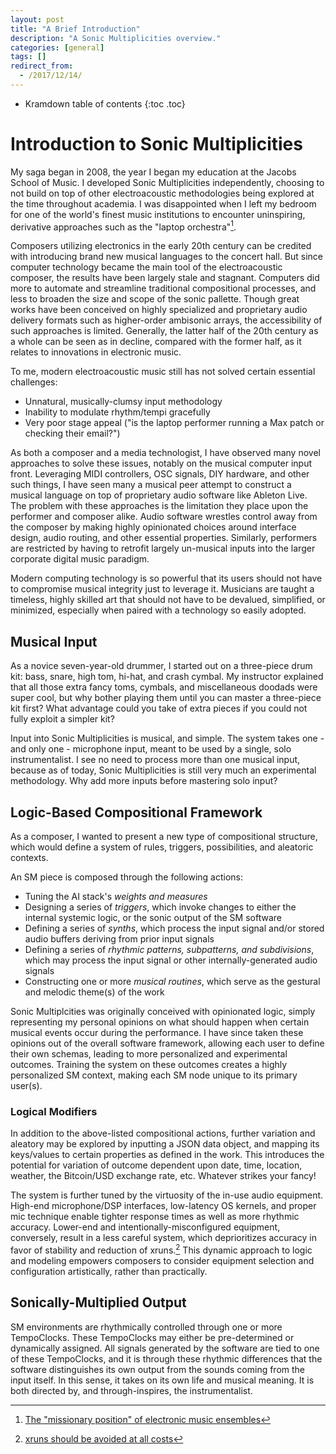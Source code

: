 ```yaml
---
layout: post
title: "A Brief Introduction"
description: "A Sonic Multiplicities overview."
categories: [general]
tags: []
redirect_from:
  - /2017/12/14/
---
```


* Kramdown table of contents
{:toc .toc}

# Introduction to Sonic Multiplicities

My saga began in 2008, the year I began my education at the Jacobs School of Music. I developed Sonic Multiplicities independently, choosing to not build on top of other electroacoustic methodologies being explored at the time throughout academia. I was disappointed when I left my bedroom for one of the world's finest music institutions to encounter uninspiring, derivative approaches such as the "laptop orchestra"[^1].

Composers utilizing electronics in the early 20th century can be credited with introducing brand new musical languages to the concert hall. But since computer technology became the main tool of the electroacoustic composer, the results have been largely stale and stagnant. Computers did more to automate and streamline traditional compositional processes, and less to broaden the size and scope of the sonic pallette. Though great works have been conceived on highly specialized and proprietary audio delivery formats such as higher-order ambisonic arrays, the accessibility of such approaches is limited. Generally, the latter half of the 20th century as a whole can be seen as in decline, compared with the former half, as it relates to innovations in electronic music.

To me, modern electroacoustic music still has not solved certain essential challenges:
* Unnatural, musically-clumsy input methodology
* Inability to modulate rhythm/tempi gracefully
* Very poor stage appeal ("is the laptop performer running a Max patch or checking their email?")

As both a composer and a media technologist, I have observed many novel approaches to solve these issues, notably on the musical computer input front. Leveraging MIDI controllers, OSC signals, DIY hardware, and other such things, I have seen many a musical peer attempt to construct a musical language on top of proprietary audio software like Ableton Live. The problem with these approaches is the limitation they place upon the performer and composer alike. Audio software wrestles control away from the composer by making highly opinionated choices around interface design, audio routing, and other essential properties. Similarly, performers are restricted by having to retrofit largely un-musical inputs into the larger corporate digital music paradigm.

Modern computing technology is so powerful that its users should not have to compromise musical integrity just to leverage it. Musicians are taught a timeless, highly skilled art that should not have to be devalued, simplified, or minimized, especially when paired with a technology so easily adopted.

## Musical Input

As a novice seven-year-old drummer, I started out on a three-piece drum kit: bass, snare, high tom, hi-hat, and crash cymbal. My instructor explained that all those extra fancy toms, cymbals, and miscellaneous doodads were super cool, but why bother playing them until you can master a three-piece kit first? What advantage could you take of extra pieces if you could not fully exploit a simpler kit?

Input into Sonic Multiplicities is musical, and simple. The system takes one - and only one - microphone input, meant to be used by a single, solo instrumentalist. I see no need to process more than one musical input, because as of today, Sonic Multiplicities is still very much an experimental methodology. Why add more inputs before mastering solo input?

## Logic-Based Compositional Framework

As a composer, I wanted to present a new type of compositional structure, which would define a system of rules, triggers, possibilities, and aleatoric contexts.

An SM piece is composed through the following actions:
* Tuning the AI stack's _weights and measures_
* Designing a series of _triggers_, which invoke changes to either the internal systemic logic, or the sonic output of the SM software
* Defining a series of _synths_, which process the input signal and/or stored audio buffers deriving from prior input signals
* Defining a series of _rhythmic patterns, subpatterns, and subdivisions_, which may process the input signal or other internally-generated audio signals
* Constructing one or more _musical routines_, which serve as the gestural and melodic theme(s) of the work

Sonic Multiplcities was originally conceived with opinionated logic, simply representing my personal opinions on what should happen when certain musical events occur during the performance. I have since taken these opinions out of the overall software framework, allowing each user to define their own schemas, leading to more personalized and experimental outcomes. Training the system on these outcomes creates a highly personalized SM context, making each SM node unique to its primary user(s).

### Logical Modifiers

In addition to the above-listed compositional actions, further variation and aleatory may be explored by inputting a JSON data object, and mapping its keys/values to certain properties as defined in the work. This introduces the potential for variation of outcome dependent upon date, time, location, weather, the Bitcoin/USD exchange rate, etc. Whatever strikes your fancy!

The system is further tuned by the virtuosity of the in-use audio equipment. High-end microphone/DSP interfaces, low-latency OS kernels, and proper mic technique enable tighter response times as well as more rhythmic accuracy. Lower-end and intentionally-misconfigured equipment, conversely, result in a less careful system, which deprioritizes accuracy in favor of stability and reduction of xruns.[^2] This dynamic approach to logic and modeling empowers composers to consider equipment selection and configuration artistically, rather than practically.

## Sonically-Multiplied Output

SM environments are rhythmically controlled through one or more TempoClocks. These TempoClocks may either be pre-determined or dynamically assigned. All signals generated by the software are tied to one of these TempoClocks, and it is through these rhythmic differences that the software distinguishes its own output from the sounds coming from the input itself. In this sense, it takes on its own life and musical meaning. It is both directed by, and through-inspires, the instrumentalist.


[^1]: [The "missionary position" of electronic music ensembles](https://i.ytimg.com/vi/RoH9ssraNtU/maxresdefault.jpg)
[^2]: [xruns should be avoided at all costs](https://alsa.opensrc.org/Xruns)

